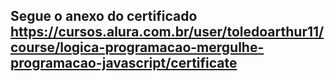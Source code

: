 ## Segue o anexo do certificado https://cursos.alura.com.br/user/toledoarthur11/course/logica-programacao-mergulhe-programacao-javascript/certificate
